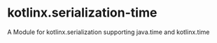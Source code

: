 # kotlinx.serialization-time
A Module for kotlinx.serialization supporting java.time and kotlinx.time
